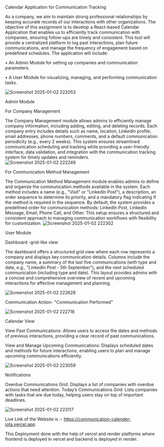 

Calendar Application for Communication Tracking

As a company, we aim to maintain strong professional relationships by keeping accurate records of our interactions with other organizations. The objective of this assignment is to develop a React-based Calendar Application that enables us to efficiently track communication with companies, ensuring follow-ups are timely and consistent. This tool will provide a centralized platform to log past interactions, plan future communications, and manage the frequency of engagement based on predefined schedules.
The application will include:

•	An Admin Module for setting up companies and communication parameters.

•	A User Module for visualizing, managing, and performing communication tasks.



![Screenshot 2025-01-02 222053](https://github.com/user-attachments/assets/a450e92c-bc72-4658-b43d-e1a7db814c26)

Admin Module

For Company Management

The Company Management module allows admins to efficiently manage company information, including adding, editing, and deleting records. Each company entry includes details such as name, location, LinkedIn profile, email addresses, phone numbers, comments, and a default communication periodicity (e.g., every 2 weeks). This system ensures streamlined communication scheduling and tracking while providing a user-friendly interface, data validation, and integration with the communication tracking system for timely updates and reminders.
![Screenshot 2025-01-02 222249](https://github.com/user-attachments/assets/aef21c77-da62-471f-b24b-d0c8007d0955)

For Communication Method Management

The Communication Method Management module enables admins to define and organize the communication methods available in the system. Each method includes a name (e.g., "Visit" or "LinkedIn Post"), a description, an order sequence to determine its priority, and a mandatory flag indicating if the method is required in the sequence. By default, the system provides a predefined order for communication methods: LinkedIn Post, LinkedIn Message, Email, Phone Call, and Other. This setup ensures a structured and consistent approach to managing communication workflows with flexibility for customization.
![Screenshot 2025-01-02 222302](https://github.com/user-attachments/assets/2f9f655a-cb6e-43ca-92c7-5968c04a0ae6)

User Module

  Dashboard -grid-like view 

  The dashboard offers a structured grid view where each row represents a company and displays key communication details. Columns include the company name, a summary of the last five communications (with type and date, e.g., "LinkedIn Post - 5th September"), and the next scheduled communication (including type and date). This layout provides admins with a concise and comprehensive overview of recent and upcoming interactions for effective management and planning.

![Screenshot 2025-01-02 222628](https://github.com/user-attachments/assets/b7b6e8c2-9217-40f2-b492-45f1f537cb7b)

Communication Action- "Communication Performed"

![Screenshot 2025-01-02 222718](https://github.com/user-attachments/assets/563d3c48-ea67-464c-aca9-e945e8016c35)

Calendar View

View Past Communications: Allows users to access the dates and methods of previous interactions, providing a clear record of past communications.

View and Manage Upcoming Communications: Displays scheduled dates and methods for future interactions, enabling users to plan and manage upcoming communications efficiently.



![Screenshot 2025-01-02 223059](https://github.com/user-attachments/assets/c3a37dfe-f229-4be9-bc12-59521289d62f)

Notifications



Overdue Communications Grid: Displays a list of companies with overdue actions that need attention.
Today’s Communications Grid: Lists companies with tasks that are due today, helping users stay on top of important deadlines.

![Screenshot 2025-01-02 223117](https://github.com/user-attachments/assets/08b7e488-b42e-448a-987a-9da01077adee)




Live Link of the Website is :- https://communication-calender-iota.vercel.app  



This Deployment done with the help of vercel and render platforms where frontend is deployed in vercel and backend is deployed in render. 

